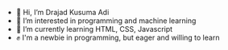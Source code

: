 - 👋 Hi, I’m Drajad Kusuma Adi
- 👀 I’m interested in programming and machine learning
- 🌱 I’m currently learning HTML, CSS, Javascript
- ✊ I'm a newbie in programming, but eager and willing to learn
